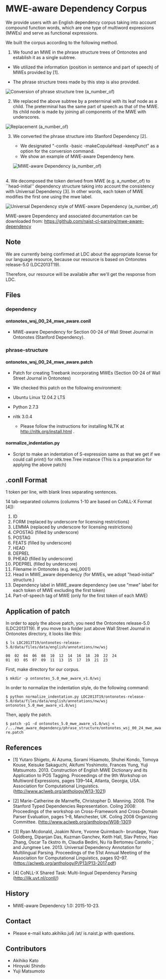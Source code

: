 # MWE-aware Dependency Corpus

We provide users with an English dependency corpus taking into account compound function words, which are one type of multiword expressions (MWEs) and serve as functional expressions.

We built the corpus according to the following method.

  1. We found an MWE in the phrase structure trees of Ontonotes and establish it as a single subtree.

   - We utilized the information (position in sentence and part of speech) of MWEs provided by [1].

   - The phrase structure trees made by this step is also provided.

   ![Conversion of phrase structure tree (a_number_of)](./img/a_no_of_conversion.png)

  2. We replaced the above subtree by a preterminal with its leaf node as a child. The preterminal has the same part of speech as that of the MWE. Its child node is made by joining all components of the MWE with underscores.

  ![Replacement (a_number_of)](./img/a_no_of_concatenation.png)

  3. We converted the phrase structure into Stanford Dependency [2].
       - We designated "-conllx -basic -makeCopulaHead -keepPunct" as a option for the conversion command.
       - We show an example of MWE-aware Dependency here.

        ![MWE-aware Dependency (a_number_of)](./img/a_no_of_mwe_aware.png)

  <br>
  4. We decomposed  the token derived from MWE (e.g. a_number_of) to ``head-initial'' dependency structure taking into account the consistency with Universal Dependency [3]. In other words, each token of MWE modifies the first one using the mwe label.

  ![Universal Dependency style of MWE-aware Dependency (a_number_of)](./img/a_no_of_univ_dep_style.png)



MWE-aware Dependency and associated documentation can be downloaded from: <https://github.com/naist-cl-parsing/mwe-aware-dependency>

## Note
We are currently being confirmed at LDC about the appropriate license for our language resource, because our resource is based on Ontonotes release-5.0 (LDC2013T19).

Therefore, our resource will be available after we'll get the response from LDC.

## Files

### dependency
#### ontonotes_wsj_00_24_mwe_aware.conll
- MWE-aware Dependency for Section 00-24 of Wall Street Journal in Ontonotes (Stanford Dependency).

### phrase-structure
#### ontonotes_wsj_00_24_mwe_aware.patch
- Patch for creating Treebank incorporating MWEs (Section 00-24 of Wall Street Journal in Ontonotes)

- We checked this patch on the following environment:
 - Ubuntu Linux 12.04.2 LTS
 - Python 2.7.3
 - nltk 3.0.4
     - Please follow the instructions for installing NLTK at http://nltk.org/install.html .

#### normalize_indentation.py
- Script to make an indentation of S-expression same as that we get if we could call print() for nltk.tree.Tree instance (This is a preparation for applying the above patch)

## .conll Format
1 token per line, with blank lines separating sentences.

14 tab-separated columns (columns 1-10 are based on CoNLL-X Format [4]):

1.  ID
2.  FORM  (replaced by underscore for licensing restrictions)
3.  LEMMA (replaced by underscore for licensing restrictions)
4.  CPOSTAG (filled by underscore)
5.  POSTAG
6.  FEATS (filled by underscore)
7.  HEAD
8.  DEPREL
9.  PHEAD (filled by underscore)
10. PDEPREL (filled by underscore)
11. Filename in Ontonotes (e.g. wsj_0001)
12. Head in MWE_aware dependency (for MWEs, we adopt "head-initial" structure.)
13. Dependency label in MWE_aware dependency (we use "mwe" label for each token of MWE excluding the first token)
14. Part-of-speech tag of MWE (only for the first token of each MWE)

## Application of patch

In order to apply the above patch, you need the Ontonotes release-5.0 (LDC2013T19). If you move to a folder just above Wall Street Journal in Ontonotes directory, it looks like this:

```$ ls LDC2013T19/ontonotes-release-5.0/data/files/data/english/annotations/nw/wsj```

    00  02  04  06  08  10  12  14  16  18  20  22  24  
    01  03  05  07  09  11  13  15  17  19  21  23

First, make directory for our corpus.

```$ mkdir -p ontonotes_5.0_mwe_aware_v1.0/wsj```

In order to normalize the indentation style, do the following command:

```$ python normalize_indentation.py LDC2013T19/ontonotes-release-5.0/data/files/data/english/annotations/nw/wsj ontonotes_5.0_mwe_aware_v1.0/wsj```

Then, apply the patch.

```$ patch -p1 -d ontonotes_5.0_mwe_aware_v1.0/wsj < /.../mwe_aware_dependency/phrase_structure/ontonotes_wsj_00_24_mwe_aware.patch```

## References
- [1] Yutaro Shigeto, Ai Azuma, Sorami Hisamoto, Shuhei Kondo, Tomoya Kouse, Keisuke Sakaguchi, Akifumi Yoshimoto, Frances Yung, Yuji Matsumoto. 2013. Construction of English MWE Dictionary and its Application to POS Tagging. Proceedings of the 9th Workshop on Multiword Expressions, pages 139–144, Atlanta, Georgia, USA. Association for Computational Linguistics.
(http://www.aclweb.org/anthology/W13-1021)

- [2] Marie-Catherine de Marneffe, Christopher D. Manning. 2008. The Stanford Typed Dependencies Representation. Coling 2008: Proceedings of the workshop on Cross-Framework and Cross-Domain Parser Evaluation, pages 1–8, Manchester, UK. Coling 2008 Organizing Committee.
(http://www.aclweb.org/anthology/W08-1301)

- [3] Ryan Mcdonald, Joakim Nivre, Yvonne Quirmbach- brundage, Yoav Goldberg, Dipanjan Das, Kuzman Ganchev, Keith Hall, Slav Petrov, Hao Zhang, Oscar Ta ̈ckstro ̈m, Claudia Bedini, Nu ́ria Bertomeu Castello ́, and Jungmee Lee. 2013. Universal Dependency Annotation for Multilingual Parsing. Proceedings of the 51st Annual Meeting of the Association for Computational Linguistics, pages 92–97.
(https://aclweb.org/anthology/P/P13/P13-2017.pdf)

- [4] CoNLL-X Shared Task: Multi-lingual Dependency Parsing
(http://ilk.uvt.nl/conll/)

## History
  - MWE-aware Dependency 1.0: 2015-10-23.

## Contact
- Please e-mail kato.akihiko.ju6 /at/ is.naist.jp with questions.

## Contributors
- Akihiko Kato
- Hiroyuki Shindo
- Yuji Matsumoto
